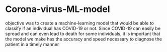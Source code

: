 # Corona-virus-ML-model
 objective was to create a machine-learning model that would be able to classify if an individual has COVID-19 or not. Since COVID-19 can easily be spread and can even lead to death for some individuals, it is important that the model we make has the accuracy and speed necessary to diagnose the patient in a timely manner
